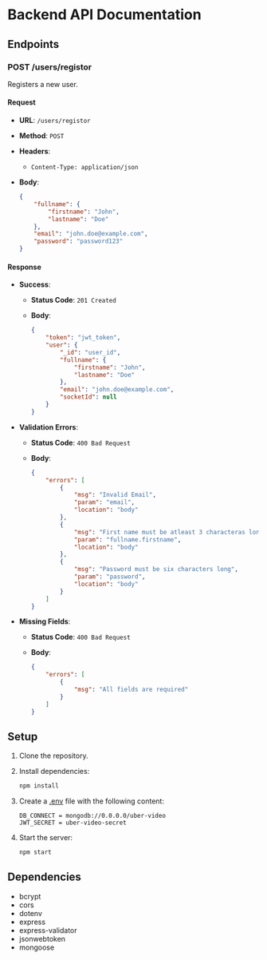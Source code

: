 # Backend API Documentation

## Endpoints

### POST /users/registor

Registers a new user.

#### Request

-   **URL**: `/users/registor`
-   **Method**: `POST`
-   **Headers**:
    -   `Content-Type: application/json`
-   **Body**:

    ```json
    {
        "fullname": {
            "firstname": "John",
            "lastname": "Doe"
        },
        "email": "john.doe@example.com",
        "password": "password123"
    }
    ```

#### Response

-   **Success**:
    -   **Status Code**: `201 Created`
    -   **Body**:

        ```json
        {
            "token": "jwt_token",
            "user": {
                "_id": "user_id",
                "fullname": {
                    "firstname": "John",
                    "lastname": "Doe"
                },
                "email": "john.doe@example.com",
                "socketId": null
            }
        }
        ```

-   **Validation Errors**:
    -   **Status Code**: `400 Bad Request`
    -   **Body**:

        ```json
        {
            "errors": [
                {
                    "msg": "Invalid Email",
                    "param": "email",
                    "location": "body"
                },
                {
                    "msg": "First name must be atleast 3 characteras long",
                    "param": "fullname.firstname",
                    "location": "body"
                },
                {
                    "msg": "Password must be six characters long",
                    "param": "password",
                    "location": "body"
                }
            ]
        }
        ```

-   **Missing Fields**:
    -   **Status Code**: `400 Bad Request`
    -   **Body**:

        ```json
        {
            "errors": [
                {
                    "msg": "All fields are required"
                }
            ]
        }
        ```

## Setup

1.  Clone the repository.
2.  Install dependencies:

    ```sh
    npm install
    ```
3.  Create a [.env](http://_vscodecontentref_/0) file with the following content:

    ```
    DB_CONNECT = mongodb://0.0.0.0/uber-video
    JWT_SECRET = uber-video-secret
    ```
4.  Start the server:

    ```sh
    npm start
    ```

## Dependencies

-   bcrypt
-   cors
-   dotenv
-   express
-   express-validator
-   jsonwebtoken
-   mongoose
